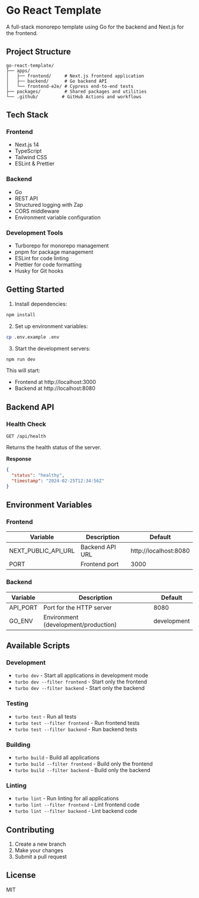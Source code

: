 # Go React Template

A full-stack monorepo template using Go for the backend and Next.js for the frontend.

## Project Structure

```
go-react-template/
├── apps/
│   ├── frontend/     # Next.js frontend application
│   ├── backend/      # Go backend API
│   └── frontend-e2e/ # Cypress end-to-end tests
├── packages/         # Shared packages and utilities
└── .github/         # GitHub Actions and workflows
```

## Tech Stack

### Frontend
- Next.js 14
- TypeScript
- Tailwind CSS
- ESLint & Prettier

### Backend
- Go
- REST API
- Structured logging with Zap
- CORS middleware
- Environment variable configuration

### Development Tools
- Turborepo for monorepo management
- pnpm for package management
- ESLint for code linting
- Prettier for code formatting
- Husky for Git hooks

## Getting Started

1. Install dependencies:
```bash
npm install
```

2. Set up environment variables:
```bash
cp .env.example .env
```

3. Start the development servers:
```bash
npm run dev
```

This will start:
- Frontend at http://localhost:3000
- Backend at http://localhost:8080

## Backend API

### Health Check
```
GET /api/health
```
Returns the health status of the server.

**Response**
```json
{
  "status": "healthy",
  "timestamp": "2024-02-25T12:34:56Z"
}
```

## Environment Variables

### Frontend
| Variable | Description | Default |
|----------|-------------|---------|
| NEXT_PUBLIC_API_URL | Backend API URL | http://localhost:8080 |
| PORT | Frontend port | 3000 |

### Backend
| Variable | Description | Default |
|----------|-------------|---------|
| API_PORT | Port for the HTTP server | 8080 |
| GO_ENV | Environment (development/production) | development |

## Available Scripts

### Development
- `turbo dev` - Start all applications in development mode
- `turbo dev --filter frontend` - Start only the frontend
- `turbo dev --filter backend` - Start only the backend

### Testing
- `turbo test` - Run all tests
- `turbo test --filter frontend` - Run frontend tests
- `turbo test --filter backend` - Run backend tests

### Building
- `turbo build` - Build all applications
- `turbo build --filter frontend` - Build only the frontend
- `turbo build --filter backend` - Build only the backend

### Linting
- `turbo lint` - Run linting for all applications
- `turbo lint --filter frontend` - Lint frontend code
- `turbo lint --filter backend` - Lint backend code

## Contributing

1. Create a new branch
2. Make your changes
3. Submit a pull request

## License

MIT 